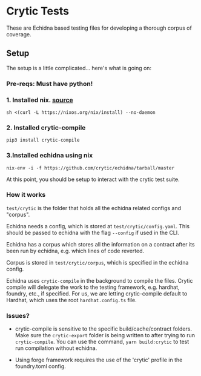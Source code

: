 # Crytic Tests

These are Echidna based testing files for developing a thorough corpus of coverage.

## Setup

The setup is a little complicated... here&#39;s what is going on:

### Pre-reqs: Must have python!

### 1. Installed nix. [source](https://nixos.org/download.html#nix-install-linux)

`sh <(curl -L https://nixos.org/nix/install) --no-daemon`

### 2. Installed crytic-compile

`pip3 install crytic-compile`

### 3.Installed echidna using nix

`nix-env -i -f https://github.com/crytic/echidna/tarball/master`

At this point, you should be setup to interact with the crytic test suite.

### How it works

`test/crytic` is the folder that holds all the echidna related configs and "corpus".

Echidna needs a config, which is stored at `test/crytic/config.yaml`. This should be passed to echidna with the flag `--config` if used in the CLI.

Echidna has a corpus which stores all the information on a contract after its been run by echidna, e.g. which lines of code reverted.

Corpus is stored in `test/crytic/corpus`, which is specified in the echidna config.

Echidna uses `crytic-compile` in the background to compile the files. Crytic compile will delegate the work to the testing framework, e.g. hardhat, foundry, etc., if specified. For us, we are letting crytic-compile default to Hardhat, which uses the root `hardhat.config.ts` file.

### Issues?

- crytic-compile is sensitive to the specific build/cache/contract folders. Make sure the `crytic-export` folder is being written to after trying to run `crytic-compile`. You can use the command, `yarn build:crytic` to test run compilation without echidna.

- Using forge framework requires the use of the 'crytic' profile in the foundry.toml config.
